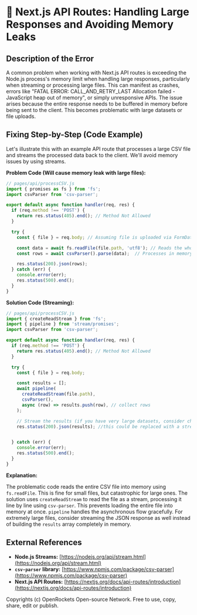 # 🐞 Next.js API Routes: Handling Large Responses and Avoiding Memory Leaks


## Description of the Error

A common problem when working with Next.js API routes is exceeding the Node.js process's memory limit when handling large responses, particularly when streaming or processing large files. This can manifest as crashes, errors like "FATAL ERROR: CALL_AND_RETRY_LAST Allocation failed - JavaScript heap out of memory", or simply unresponsive APIs.  The issue arises because the entire response needs to be buffered in memory before being sent to the client.  This becomes problematic with large datasets or file uploads.

## Fixing Step-by-Step (Code Example)

Let's illustrate this with an example API route that processes a large CSV file and streams the processed data back to the client.  We'll avoid memory issues by using streams.


**Problem Code (Will cause memory leak with large files):**

```javascript
// pages/api/processCSV.js
import { promises as fs } from 'fs';
import csvParser from 'csv-parser';

export default async function handler(req, res) {
  if (req.method !== 'POST') {
    return res.status(405).end(); // Method Not Allowed
  }

  try {
    const { file } = req.body; // Assuming file is uploaded via FormData

    const data = await fs.readFile(file.path, 'utf8'); // Reads the whole file into memory!
    const rows = await csvParser().parse(data);  // Processes in memory!

    res.status(200).json(rows);
  } catch (err) {
    console.error(err);
    res.status(500).end();
  }
}

```

**Solution Code (Streaming):**

```javascript
// pages/api/processCSV.js
import { createReadStream } from 'fs';
import { pipeline } from 'stream/promises';
import csvParser from 'csv-parser';

export default async function handler(req, res) {
  if (req.method !== 'POST') {
    return res.status(405).end(); // Method Not Allowed
  }

  try {
    const { file } = req.body;

    const results = [];
    await pipeline(
      createReadStream(file.path),
      csvParser(),
      async (row) => results.push(row), // collect rows
    );

    // Stream the results (if you have very large datasets, consider chunking):
    res.status(200).json(results); //this could be replaced with a streaming json library for massive files


  } catch (err) {
    console.error(err);
    res.status(500).end();
  }
}
```

**Explanation:**

The problematic code reads the entire CSV file into memory using `fs.readFile`.  This is fine for small files, but catastrophic for large ones. The solution uses `createReadStream` to read the file as a stream, processing it line by line using `csv-parser`.  This prevents loading the entire file into memory at once.  `pipeline` handles the asynchronous flow gracefully.  For extremely large files, consider streaming the JSON response as well instead of building the `results` array completely in memory.

## External References

* **Node.js Streams:** [https://nodejs.org/api/stream.html](https://nodejs.org/api/stream.html)
* **`csv-parser` library:** [https://www.npmjs.com/package/csv-parser](https://www.npmjs.com/package/csv-parser)
* **Next.js API Routes:** [https://nextjs.org/docs/api-routes/introduction](https://nextjs.org/docs/api-routes/introduction)


Copyrights (c) OpenRockets Open-source Network. Free to use, copy, share, edit or publish.

